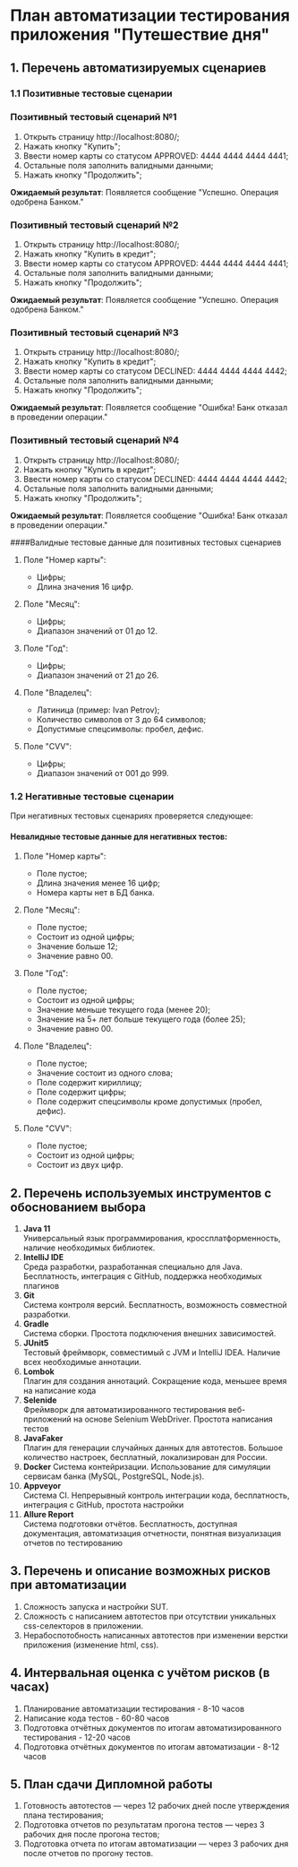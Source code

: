 # План автоматизации тестирования приложения "Путешествие дня"

## 1. Перечень автоматизируемых сценариев
### 1.1 Позитивные тестовые сценарии
### Позитивный тестовый сценарий №1
1. Открыть страницу http://localhost:8080/;
1. Нажать кнопку "Купить";
1. Ввести номер карты со статусом APPROVED: 4444 4444 4444 4441;
1. Остальные поля заполнить валидными данными;
1. Нажать кнопку "Продолжить";

**Ожидаемый результат**: Появляется сообщение "Успешно. Операция одобрена Банком."

### Позитивный тестовый сценарий №2
1. Открыть страницу http://localhost:8080/;
1. Нажать кнопку "Купить в кредит";
1. Ввести номер карты со статусом APPROVED: 4444 4444 4444 4441;
1. Остальные поля заполнить валидными данными;
1. Нажать кнопку "Продолжить";

**Ожидаемый результат**: Появляется сообщение "Успешно. Операция одобрена Банком."

### Позитивный тестовый сценарий №3
1. Открыть страницу http://localhost:8080/;
1. Нажать кнопку "Купить в кредит";
1. Ввести номер карты со статусом DECLINED: 4444 4444 4444 4442;
1. Остальные поля заполнить валидными данными;
1. Нажать кнопку "Продолжить";

**Ожидаемый результат**: Появляется сообщение "Ошибка! Банк отказал в проведении операции."

### Позитивный тестовый сценарий №4
1. Открыть страницу http://localhost:8080/;
1. Нажать кнопку "Купить в кредит";
1. Ввести номер карты со статусом DECLINED: 4444 4444 4444 4442;
1. Остальные поля заполнить валидными данными;
1. Нажать кнопку "Продолжить";

**Ожидаемый результат**: Появляется сообщение "Ошибка! Банк отказал в проведении операции."

####Валидные тестовые данные для позитивных тестовых сценариев
1. Поле "Номер карты":
    * Цифры;
    * Длина значения 16 цифр.

1. Поле "Месяц":
    * Цифры;
    * Диапазон значений от 01 до 12.

1. Поле "Год":
    * Цифры;
    * Диапазон значений от 21 до 26.

1. Поле "Владелец":
    * Латиница (пример: Ivan Petrov);
    * Количество символов от 3 до 64 символов;
    * Допустимые спецсимволы: пробел, дефис.

1. Поле "CVV":
    * Цифры;
    * Диапазон значений от 001 до 999.

### 1.2 Негативные тестовые сценарии
При негативных тестовых сценариях проверяется следующее:

#### Невалидные тестовые данные для негативных тестов:
1. Поле "Номер карты":
    * Поле пустое;
    * Длина значения менее 16 цифр;
    * Номера карты нет в БД банка.

1. Поле "Месяц":
    * Поле пустое;
    * Состоит из одной цифры;
    * Значение больше 12;
    * Значение равно 00.

1. Поле "Год":
    * Поле пустое;
    * Состоит из одной цифры;
    * Значение меньше текущего года (менее 20);
    * Значение на 5+ лет больше текущего года (более 25);
    * Значение равно 00.

1. Поле "Владелец":
    * Поле пустое;
    * Значение состоит из одного слова;
    * Поле содержит кириллицу;
    * Поле содержит цифры;
    * Поле содержит спецсимволы кроме допустимых (пробел, дефис).

1. Поле "CVV":
    * Поле пустое;
    * Состоит из одной цифры;
    * Состоит из двух цифр.

## 2. Перечень используемых инструментов с обоснованием выбора
1. **Java 11**  
   Универсальный язык программирования, кроссплатформенность, наличие необходимых библиотек.
1. **IntelliJ IDE**  
   Среда разработки, разработанная специально для Java. Бесплатность, интеграция с GitHub, поддержка необходимых плагинов
1. **Git**  
   Система контроля версий. Бесплатность, возможность совместной разработки.
1. **Gradle**  
   Система сборки. Простота подключения внешних зависимостей.
1. **JUnit5**  
   Тестовый фреймворк, совместимый с JVM и IntelliJ IDEA. Наличие всех необходимые аннотации.
1. **Lombok**  
   Плагин для создания аннотаций. Сокращение кода, меньшее время на написание кода
1. **Selenide**  
   Фреймворк для автоматизированного тестирования веб-приложений на основе Selenium WebDriver. Простота написания тестов
1. **JavaFaker**  
   Плагин для генерации случайных данных для автотестов. Большое количество настроек, бесплатный, локализирован для России.
1. **Docker**
   Система контейризации. Использование для симуляции сервисам банка (MySQL, PostgreSQL, Node.js).
1. **Appveyor**  
   Система CI. Непрерывный контроль интеграции кода, бесплатность, интеграция с GitHub, простота настройки
1. **Allure Report**  
   Система подготовки отчётов. Бесплатность, доступная документация, автоматизация отчетности, понятная визуализация отчетов по тестированию
   

## 3. Перечень и описание возможных рисков при автоматизации
1. Сложность запуска и настройки SUT.
1. Сложность с написанием автотестов при отсутствии уникальных css-селекторов в приложении.
1. Нерабоспотобность написанных автотестов при изменении верстки приложения (изменение html, css).

## 4. Интервальная оценка с учётом рисков (в часах)
1. Планирование автоматизации тестирования - 8-10 часов
1. Написание кода тестов - 60-80 часов
1. Подготовка отчётных документов по итогам автоматизированного тестирования - 12-20 часов
1. Подготовка отчётных документов по итогам автоматизации - 8-12 часов

## 5. План сдачи Дипломной работы
1. Готовность автотестов — через 12 рабочих дней после утверждения плана тестирования;
1. Подготовка отчетов по результатам прогона тестов — через 3 рабочих дня после прогона тестов;
1. Подготовка отчета по итогам автоматизации — через 3 рабочих дня после отчетов по прогону тестов.